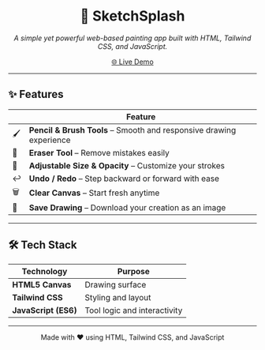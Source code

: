 <h1 align="center">🎨 SketchSplash</h1>

<p align="center">
  <i>A simple yet powerful web-based painting app built with HTML, Tailwind CSS, and JavaScript.</i>
</p>

<p align="center">
  <a href="https://6898cfa03f756d0867713fde--sketchsplash.netlify.app/" target="_blank">
    🌐 Live Demo
  </a>
 
</p>

---

## ✨ Features

|      | Feature |
|------|---------|
| 🖌 | **Pencil & Brush Tools** – Smooth and responsive drawing experience |
| 🧽 | **Eraser Tool** – Remove mistakes easily |
| 📏 | **Adjustable Size & Opacity** – Customize your strokes |
| ↩️ | **Undo / Redo** – Step backward or forward with ease |
| 🗑 | **Clear Canvas** – Start fresh anytime |
| 💾 | **Save Drawing** – Download your creation as an image |

---

## 🛠 Tech Stack

| Technology | Purpose |
|------------|---------|
| **HTML5 Canvas** | Drawing surface |
| **Tailwind CSS** | Styling and layout |
| **JavaScript (ES6)** | Tool logic and interactivity |

---


<p align="center">
  Made with ❤️ using HTML, Tailwind CSS, and JavaScript
</p>

